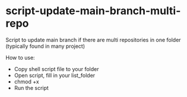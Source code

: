# script-update-main-branch-multi-repo
Script to update main branch if there are multi repositories in one folder (typically found in many project)

How to use: 
  - Copy shell script file to your folder
  - Open script, fill in your list_folder
  - chmod +x
  - Run the script
